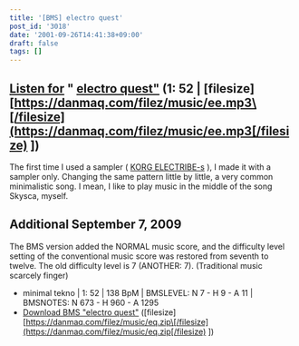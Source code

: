 ```yaml
---
title: '[BMS] electro quest'
post_id: '3018'
date: '2001-09-26T14:41:38+09:00'
draft: false
tags: []
---
```


## [Listen for](/filez/music/ee.mp3) " [electro quest"](/filez/music/ee.mp3) (1: 52 | \[filesize\] [https://danmaq.com/filez/music/ee.mp3\[/filesize](https://danmaq.com/filez/music/ee.mp3[/filesize) \])

The first time I used a sampler ( [KORG ELECTRIBE-s](/electribe-s) ), I made it with a sampler only. Changing the same pattern little by little, a very common minimalistic song. I mean, I like to play music in the middle of the song Skysca, myself.

## Additional September 7, 2009

The BMS version added the NORMAL music score, and the difficulty level setting of the conventional music score was restored from seventh to twelve. The old difficulty level is 7 (ANOTHER: 7). (Traditional music scarcely finger)

*   minimal tekno | 1: 52 | 138 BpM | BMSLEVEL: N 7 - H 9 - A 11 | BMSNOTES: N 673 - H 960 - A 1295
*   [Download BMS "electro quest"](/filez/music/eq.zip) (\[filesize\] [https://danmaq.com/filez/music/eq.zip\[/filesize](https://danmaq.com/filez/music/eq.zip[/filesize) \])